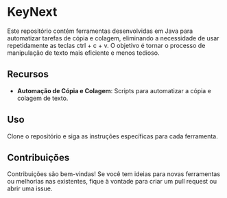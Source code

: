 # KeyNext

Este repositório contém ferramentas desenvolvidas em Java para automatizar tarefas de cópia e colagem, eliminando a necessidade de usar repetidamente as teclas ctrl + c + v. O objetivo é tornar o processo de manipulação de texto mais eficiente e menos tedioso.

## Recursos

- **Automação de Cópia e Colagem**: Scripts para automatizar a cópia e colagem de texto.

## Uso

Clone o repositório e siga as instruções específicas para cada ferramenta.

## Contribuições

Contribuições são bem-vindas! Se você tem ideias para novas ferramentas ou melhorias nas existentes, fique à vontade para criar um pull request ou abrir uma issue.
